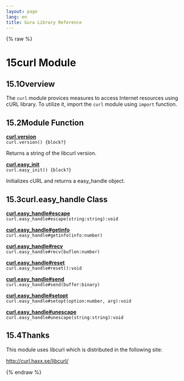 ```yaml
---
layout: page
lang: en
title: Gura Library Reference
---
```


{% raw %}
<h1><span class="caption-index-1">15</span><a name="anchor-15"></a>curl Module</h1>
<h2><span class="caption-index-2">15.1</span><a name="anchor-15-1"></a>Overview</h2>
<p>
The <code>curl</code> module provices measures to access Internet resources using cURL library. To utilize it, import the <code>curl</code> module using <code>import</code> function.
</p>
<h2><span class="caption-index-2">15.2</span><a name="anchor-15-2"></a>Module Function</h2>
<p>
<div><strong style="text-decoration:underline">curl.version</strong></div>
<div style="margin-bottom:1em"><code>curl.version() {block?}</code></div>
Returns a string of the libcurl version.
</p>
<p>
<div><strong style="text-decoration:underline">curl.easy_init</strong></div>
<div style="margin-bottom:1em"><code>curl.easy_init() {block?}</code></div>
Initializes cURL and returns a easy_handle object.
</p>
<h2><span class="caption-index-2">15.3</span><a name="anchor-15-3"></a>curl.easy_handle Class</h2>
<p>
<div><strong style="text-decoration:underline">curl.easy_handle#escape</strong></div>
<div style="margin-bottom:1em"><code>curl.easy_handle#escape(string:string):void</code></div>

</p>
<p>
<div><strong style="text-decoration:underline">curl.easy_handle#getinfo</strong></div>
<div style="margin-bottom:1em"><code>curl.easy_handle#getinfo(info:number)</code></div>

</p>
<p>
<div><strong style="text-decoration:underline">curl.easy_handle#recv</strong></div>
<div style="margin-bottom:1em"><code>curl.easy_handle#recv(buflen:number)</code></div>

</p>
<p>
<div><strong style="text-decoration:underline">curl.easy_handle#reset</strong></div>
<div style="margin-bottom:1em"><code>curl.easy_handle#reset():void</code></div>

</p>
<p>
<div><strong style="text-decoration:underline">curl.easy_handle#send</strong></div>
<div style="margin-bottom:1em"><code>curl.easy_handle#send(buffer:binary)</code></div>

</p>
<p>
<div><strong style="text-decoration:underline">curl.easy_handle#setopt</strong></div>
<div style="margin-bottom:1em"><code>curl.easy_handle#setopt(option:number, arg):void</code></div>

</p>
<p>
<div><strong style="text-decoration:underline">curl.easy_handle#unescape</strong></div>
<div style="margin-bottom:1em"><code>curl.easy_handle#unescape(string:string):void</code></div>

</p>
<h2><span class="caption-index-2">15.4</span><a name="anchor-15-4"></a>Thanks</h2>
<p>
This module uses libcurl which is distributed in the following site:
</p>
<p>
<a href="http://curl.haxx.se/libcurl/">http://curl.haxx.se/libcurl/</a>
</p>
<p />

{% endraw %}
